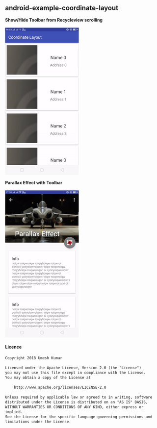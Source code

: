 ## android-example-coordinate-layout

**Show/Hide Toolbar from Recycleview scrolling**<br/><br/>
    <img src="https://github.com/umeshbsa/android-example-coordinate-layout/blob/master/co0.gif"/>
     
**Parallax Effect with Toolbar**<br/><br/>
    <img src="https://github.com/umeshbsa/android-example-coordinate-layout/blob/master/co1.gif"/>
     
#### Licence

    Copyright 2018 Umesh Kumar

    Licensed under the Apache License, Version 2.0 (the "License")
    you may not use this file except in compliance with the License.
    You may obtain a copy of the License at

        http://www.apache.org/licenses/LICENSE-2.0

    Unless required by applicable law or agreed to in writing, software
    distributed under the License is distributed on an "AS IS" BASIS,
    WITHOUT WARRANTIES OR CONDITIONS OF ANY KIND, either express or implied.
    See the License for the specific language governing permissions and
    limitations under the License.


